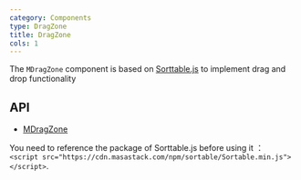 ```yaml
---
category: Components
type: DragZone
title: DragZone
cols: 1
---
```


The `MDragZone` component is based on [Sorttable.js](https://github.com/SortableJS/Sortable) to implement drag and drop functionality

## API

- [MDragZone](/api/MDragZone)

<!--alert:info-->
You need to reference the package of Sorttable.js before using it ：
<br />
`<script src="https://cdn.masastack.com/npm/sortable/Sortable.min.js"></script>`.
<!--/alert:info-->
